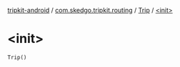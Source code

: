 [tripkit-android](../../index.md) / [com.skedgo.tripkit.routing](../index.md) / [Trip](index.md) / [&lt;init&gt;](./-init-.md)

# &lt;init&gt;

`Trip()`
